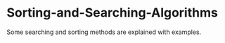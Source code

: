 # Sorting-and-Searching-Algorithms
Some searching and sorting methods are explained with examples. 
